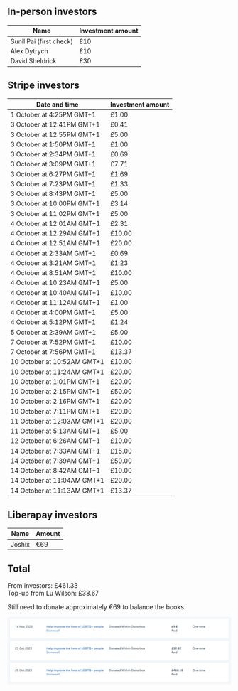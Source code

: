 ## In-person investors

| Name | Investment amount |
|--|--|
| Sunil Pai (first check) | £10 |
| Alex Dytrych | £10 |
| David Sheldrick | £30 |

## Stripe investors

|Date and time|Investment amount                       |
|-------------|-----------------------------|
|1 October at 4:25PM GMT+1|£1.00                        |
|3 October at 12:41PM GMT+1|£0.41                        |
|3 October at 12:55PM GMT+1|£5.00                        |
|3 October at 1:50PM GMT+1|£1.00                        |
|3 October at 2:34PM GMT+1|£0.69                        |
|3 October at 3:09PM GMT+1|£7.71                        |
|3 October at 6:27PM GMT+1|£1.69                        |
|3 October at 7:23PM GMT+1|£1.33                        |
|3 October at 8:43PM GMT+1|£5.00                        |
|3 October at 10:00PM GMT+1|£3.14                        |
|3 October at 11:02PM GMT+1|£5.00                        |
|4 October at 12:01AM GMT+1|£2.31                        |
|4 October at 12:29AM GMT+1|£10.00                       |
|4 October at 12:51AM GMT+1|£20.00                       |
|4 October at 2:33AM GMT+1|£0.69                        |
|4 October at 3:21AM GMT+1|£1.23                        |
|4 October at 8:51AM GMT+1|£10.00                       |
|4 October at 10:23AM GMT+1|£5.00                        |
|4 October at 10:40AM GMT+1|£10.00                       |
|4 October at 11:12AM GMT+1|£1.00                        |
|4 October at 4:00PM GMT+1|£5.00                        |
|4 October at 5:12PM GMT+1|£1.24                        |
|5 October at 2:39AM GMT+1|£5.00                        |
|7 October at 7:52PM GMT+1|£10.00                       |
|7 October at 7:56PM GMT+1|£13.37                       |
|10 October at 10:52AM GMT+1|£10.00                       |
|10 October at 11:24AM GMT+1|£20.00                       |
|10 October at 1:01PM GMT+1|£20.00                       |
|10 October at 2:15PM GMT+1|£50.00                       |
|10 October at 2:16PM GMT+1|£20.00                       |
|10 October at 7:11PM GMT+1|£20.00                       |
|11 October at 12:03AM GMT+1|£20.00                       |
|11 October at 5:13AM GMT+1|£5.00                        |
|12 October at 6:26AM GMT+1|£10.00                       |
|14 October at 7:33AM GMT+1|£15.00                       |
|14 October at 7:39AM GMT+1|£50.00                       |
|14 October at 8:42AM GMT+1|£10.00                       |
|14 October at 11:04AM GMT+1|£20.00                       |
|14 October at 11:13AM GMT+1|£13.37                       |

## Liberapay investors

|Name|Amount|
|---|---|
|Joshix|€69|

## Total

From investors: £461.33<br>
Top-up from Lu Wilson: £38.67

Still need to donate approximately €69 to balance the books.

<img width="1237" alt="receipt of the above payments" src="receipt-2.png">
